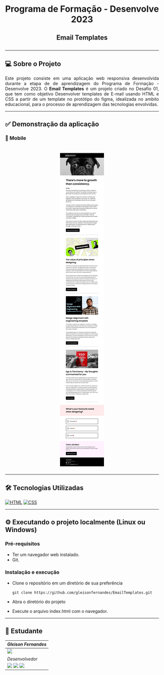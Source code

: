 <div align="center">
 <h1>Programa de Formação - Desenvolve 2023</h1>
 <h2>Email Templates<h2>
</div>

---

## 💻 Sobre o Projeto

<p align="justify">Este projeto consiste em uma aplicação web responsiva desenvolvida durante a etapa de de aprendizagem do Programa de Formação - Desenvolve 2023.
O <strong>Email Templates</strong> é um projeto criado no Desafio 01, que tem como objetivo Desenvolver templates de E-mail usando HTML e CSS a partir de um template no protótipo do figma, idealizada no ambito educacional, para o processo de aprendizagem das tecnologias envolvidas.</p>

---

## ✅ Demonstração da aplicação

### 📱 Mobile

<h1 align="center">
  <img alt="Layout do Email Templates para Mobile" title="Layout do Email Templates para Mobile" src="img/newsletter.png" />
</h1>

---

## 🛠️ Tecnologias Utilizadas

[![HTML](https://img.shields.io/badge/HTML5-E34F26?style=for-the-badge&logo=html5&logoColor=white)]()
[![CSS](https://img.shields.io/badge/CSS3-1572B6?style=for-the-badge&logo=css3&logoColor=white)]()

---

## ⚙️ Executando o projeto localmente (Linux ou Windows)

### Pré-requisitos

- Ter um navegador web instalado.
- Git.

### Instalação e execução

- Clone o repositório em um diretório de sua preferência
         
      git clone https://github.com/gleisonfernandes/EmailTemplates.git

- Abra o diretório do projeto
- Execute o arquivo index.html com o navegador.

---

## 🚀 Estudante

|_Gleison Fernandes_|
|---|
|<img src="https://avatars.githubusercontent.com/u/58518724?v=4" width="140">|
|_Desenvolvedor_|
|[<img src="https://docs.github.com/assets/cb-600/images/site/favicon.png" width="24"/>](https://github.com/gleisonfernandes)  [<img src="https://cdn.jsdelivr.net/gh/devicons/devicon/icons/linkedin/linkedin-original.svg" width="24"/>](https://www.linkedin.com/in/gleison-fernandes-da-silva-54b907105/)  [<img src="https://user-images.githubusercontent.com/88353298/163483362-a3b1e4fe-5d03-46a9-ad93-4fcc7af98a9f.png" width="24"/>](gleison.fernandesb@gmail.com)|